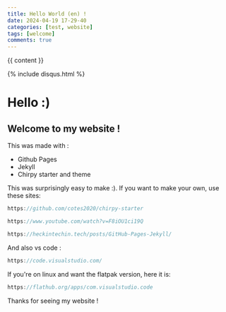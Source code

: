 ```yaml
---
title: Hello World (en) !
date: 2024-04-19 17-29-40
categories: [test, website]
tags: [welcome]
comments: true
---
```

{{ content }}

{% include disqus.html %}

# Hello :)
## Welcome to my website !

This was made with :
* Github Pages
* Jekyll
* Chirpy starter and theme

This was surprisingly easy to make :).
If you want to make your own, use these sites:

```javascript
https://github.com/cotes2020/chirpy-starter

https://www.youtube.com/watch?v=F8iOU1ci19Q

https://heckintechin.tech/posts/GitHub-Pages-Jekyll/
```

And also vs code :
```javascript
https://code.visualstudio.com/
```
If you're on linux and want the flatpak version, here it is:
```javascript
https://flathub.org/apps/com.visualstudio.code
```
Thanks for seeing my website !